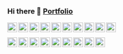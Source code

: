 ### Hi there 👋 [Portfolio](https://franciscoelfers.com)

<a href="#"><img align="left" title="Javascript" height="22px" src="https://franelfersportfolio.netlify.app/js.svg" /></a>
<a href="#"><img align="left" title="Typescript" height="22px" src="https://franelfersportfolio.netlify.app/ts.svg" /></a>
<a href="#"><img align="left" title="HTML" height="22px" src="https://franelfersportfolio.netlify.app/html.svg" /></a>
<a href="#"><img align="left" title="CSS" height="22px" src="https://franelfersportfolio.netlify.app/css.svg" /></a>
<a href="#"><img align="left" title="Python" height="22px" src="https://franelfersportfolio.netlify.app/python.svg" /></a>
<a href="#"><img align="left" title="Reactjs" height="22px" src="https://franelfersportfolio.netlify.app/react.svg" /></a>
<a href="#"><img align="left" title="Nextjs" height="22px" src="https://franelfersportfolio.netlify.app/nextjs.svg" /></a>
<a href="#"><img align="left" title="Solidjs" height="22px" src="https://franelfersportfolio.netlify.app/solidjs.svg" /></a>
<a href="#"><img align="left" title="Vuejs" height="22px" src="https://franelfersportfolio.netlify.app/vuejs.svg" /></a>
<a href="#"><img align="left" title="Nodejs" height="22px" src="https://franelfersportfolio.netlify.app/nodejs.svg" /></a>
<br><br>
<a href="#"><img align="left" title="Socket.io" height="22px" src="https://franelfersportfolio.netlify.app/socketio.svg" /></a>
<a href="#"><img align="left" title="RestAPI" height="22px" src="https://franelfersportfolio.netlify.app/api.svg" /></a>
<a href="#"><img align="left" title="Firebase" height="22px" src="https://franelfersportfolio.netlify.app/firebase.svg" /></a>
<a href="#"><img align="left" title="MondoDB" height="22px" src="https://franelfersportfolio.netlify.app/mongodb.svg" /></a>
<a href="#"><img align="left" title="Express" height="22px" src="https://franelfersportfolio.netlify.app/expressjs.svg" /></a>
<a href="#"><img align="left" title="Redis" height="22px" src="https://franelfersportfolio.netlify.app/redis.svg" /></a>
<a href="#"><img align="left" title="Git" height="22px" src="https://franelfersportfolio.netlify.app/git.svg" /></a>
<a href="#"><img align="left" title="Figma" height="22px" src="https://franelfersportfolio.netlify.app/figma.svg" /></a>
<a href="#"><img align="left" title="Docker" height="22px" src="https://franelfersportfolio.netlify.app/docker.svg" /></a>


<!--
**FranElfers/FranElfers** is a ✨ _special_ ✨ repository because its `README.md` (this file) appears on your GitHub profile.

Here are some ideas to get you started:

- 🔭 I’m currently working on ...
- 🌱 I’m currently learning ...
- 👯 I’m looking to collaborate on ...
- 🤔 I’m looking for help with ...
- 💬 Ask me about ...
- 📫 How to reach me: ...
- 😄 Pronouns: ...
- ⚡ Fun fact: ...
-->
